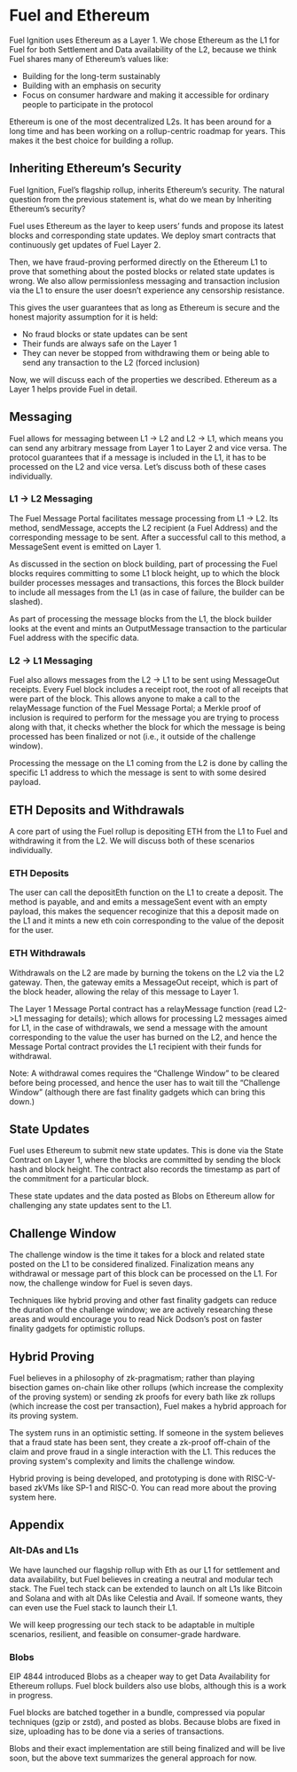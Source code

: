 # Fuel and Ethereum

Fuel Ignition uses Ethereum as a Layer 1. We chose Ethereum as the L1 for Fuel for both Settlement and Data availability of the L2, because we think Fuel shares many of Ethereum’s values like:

- Building for the long-term sustainably
- Building with an emphasis on security
- Focus on consumer hardware and making it accessible for ordinary people to participate in the protocol

Ethereum is one of the most decentralized L2s. It has been around for a long time and has been working on a rollup-centric roadmap for years. This makes it the best choice for building a rollup.

## Inheriting Ethereum’s Security

Fuel Ignition, Fuel’s flagship rollup, inherits Ethereum’s security. The natural question from the previous statement is, what do we mean by Inheriting Ethereum’s security?

Fuel uses Ethereum as the layer to keep users’ funds and propose its latest blocks and corresponding state updates. We deploy smart contracts that continuously get updates of Fuel Layer 2.

Then, we have fraud-proving performed directly on the Ethereum L1 to prove that something about the posted blocks or related state updates is wrong. We also allow permissionless messaging and transaction inclusion via the L1 to ensure the user doesn’t experience any censorship resistance.

This gives the user guarantees that as long as Ethereum is secure and the honest majority assumption for it is held:

- No fraud blocks or state updates can be sent
- Their funds are always safe on the Layer 1
- They can never be stopped from withdrawing them or being able to send any transaction to the L2 (forced inclusion)

Now, we will discuss each of the properties we described. Ethereum as a Layer 1 helps provide Fuel in detail.

## Messaging

Fuel allows for messaging between L1 → L2 and L2 → L1, which means you can send any arbitrary message from Layer 1 to Layer 2 and vice versa. The protocol guarantees that if a message is included in the L1, it has to be processed on the L2 and vice versa. Let’s discuss both of these cases individually.

### L1 → L2 Messaging

The Fuel Message Portal facilitates message processing from L1 -> L2. Its method, sendMessage, accepts the L2 recipient (a Fuel Address) and the corresponding message to be sent. After a successful call to this method, a MessageSent event is emitted on Layer 1.

As discussed in the section on block building, part of processing the Fuel blocks requires committing to some L1 block height, up to which the block builder processes messages and transactions, this forces the Block builder to include all messages from the L1 (as in case of failure, the builder can be slashed).

As part of processing the message blocks from the L1, the block builder looks at the event and mints an OutputMessage transaction to the particular Fuel address with the specific data.

### L2 → L1 Messaging

Fuel also allows messages from the L2 -> L1 to be sent using MessageOut receipts. Every Fuel block includes a receipt root, the root of all receipts that were part of the block. This allows anyone to make a call to the relayMessage function of the Fuel Message Portal; a Merkle proof of inclusion is required to perform for the message you are trying to process along with that, it checks whether the block for which the message is being processed has been finalized or not (i.e., it outside of the challenge window).

Processing the message on the L1 coming from the L2 is done by calling the specific L1 address to which the message is sent to with some desired payload.

## ETH Deposits and Withdrawals

A core part of using the Fuel rollup is depositing ETH from the L1 to Fuel and withdrawing it from the L2. We will discuss both of these scenarios individually.

### ETH Deposits

The user can call the depositEth function on the L1 to create a deposit. The method is payable, and and emits a messageSent event with an empty payload, this makes the sequencer recoginize that this a deposit made on the L1 and it mints a new eth coin corresponding to the value of the deposit for the user.

### ETH Withdrawals

Withdrawals on the L2 are made by burning the tokens on the L2 via the L2 gateway. Then, the gateway emits a MessageOut receipt, which is part of the block header, allowing the relay of this message to Layer 1.

The Layer 1 Message Portal contract has a relayMessage function (read L2->L1 messaging for details); which allows for processing L2 messages aimed for L1, in the case of withdrawals, we send a message with the amount corresponding to the value the user has burned on the L2, and hence the Message Portal contract provides the L1 recipient with their funds for withdrawal.

Note: A withdrawal comes requires the “Challenge Window” to be cleared before being processed, and hence the user has to wait till the “Challenge Window” (although there are fast finality gadgets which can bring this down.)

## State Updates

Fuel uses Ethereum to submit new state updates. This is done via the State Contract on Layer 1, where the blocks are committed by sending the block hash and block height. The contract also records the timestamp as part of the commitment for a particular block.

These state updates and the data posted as Blobs on Ethereum allow for challenging any state updates sent to the L1.

## Challenge Window

The challenge window is the time it takes for a block and related state posted on the L1 to be considered finalized. Finalization means any withdrawal or message part of this block can be processed on the L1. For now, the challenge window for Fuel is seven days.

Techniques like hybrid proving and other fast finality gadgets can reduce the duration of the challenge window; we are actively researching these areas and would encourage you to read Nick Dodson’s post on faster finality gadgets for optimistic rollups.

## Hybrid Proving

Fuel believes in a philosophy of zk-pragmatism; rather than playing bisection games on-chain like other rollups (which increase the complexity of the proving system)  or sending zk proofs for every bath like zk rollups (which increase the cost per transaction), Fuel makes a hybrid approach for its proving system.

The system runs in an optimistic setting. If someone in the system believes that a fraud state has been sent, they create a zk-proof off-chain of the claim and prove fraud in a single interaction with the L1. This reduces the proving system's complexity and limits the challenge window.

Hybrid proving is being developed, and prototyping is done with RISC-V-based zkVMs like SP-1 and RISC-0. You can read more about the proving system here.

## Appendix

### Alt-DAs and L1s

We have launched our flagship rollup with Eth as our L1 for settlement and data availability, but Fuel believes in creating a neutral and modular tech stack. The Fuel tech stack can be extended to launch on alt L1s like Bitcoin and Solana and with alt DAs like Celestia and Avail. If someone wants, they can even use the Fuel stack to launch their L1.

We will keep progressing our tech stack to be adaptable in multiple scenarios, resilient, and feasible on consumer-grade hardware.

### Blobs

EIP 4844 introduced Blobs as a cheaper way to get Data Availability for Ethereum rollups. Fuel block builders also use blobs, although this is a work in progress.

Fuel blocks are batched together in a bundle, compressed via popular techniques (gzip or zstd), and posted as blobs. Because blobs are fixed in size, uploading has to be done via a series of transactions.

Blobs and their exact implementation are still being finalized and will be live soon, but the above text summarizes the general approach for now.
